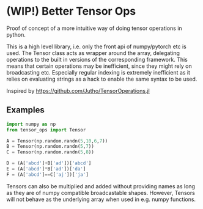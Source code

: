 # (WIP!) Better Tensor Ops

Proof of concept of a more intuitive way of doing tensor operations in python.


This is a high level library, i.e. only the front api of numpy/pytorch etc is used.
The Tensor class acts as wrapper around the array, delegating operations to the built in versions of the corresponding framework.
This means that certain operations may be inefficient, since they might rely on broadcasting etc.
Especially regular indexing is extremely inefficient as it relies on evaluating strings as a hack to enable the same syntax to be used.

Inspired by https://github.com/Jutho/TensorOperations.jl

## Examples

```python
import numpy as np
from tensor_ops import Tensor

A = Tensor(np.random.randn(5,10,6,7))
B = Tensor(np.random.randn(5,7))
C = Tensor(np.random.randn(5,8))

D = (A['abcd']+B['ad'])['abcd']
E = (A['abcd']*B['ad'])['da']
F = (A['abcd']==C['aj'])['ja']

```
Tensors can also be multiplied and added without providing names as long as they are of numpy compatible broadcastable shapes. 
However, Tensors will not behave as the underlying array when used in e.g. numpy functions.

